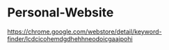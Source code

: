 # Personal-Website

https://chrome.google.com/webstore/detail/keyword-finder/lcdcicohemdgdhehhneodoicgaajpohi
